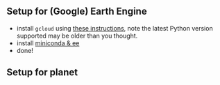 

## Setup for (Google) Earth Engine
- install `gcloud` using [these instructions](https://cloud.google.com/sdk/docs/install), note the latest Python version supported may be older than you thought.
- install [miniconda & ee](https://developers.google.com/earth-engine/guides/python_install-conda#mac_5)
- done!


## Setup for planet
